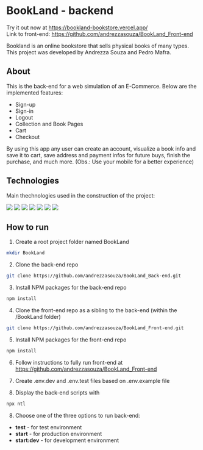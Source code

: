 # BookLand - backend

Try it out now at https://bookland-bookstore.vercel.app/ <br>
Link to front-end: https://github.com/andrezzasouza/BookLand_Front-end

Bookland is an online bookstore that sells physical books of many types. This project was developed by Andrezza Souza and Pedro Mafra.

## About

This is the back-end for a web simulation of an E-Commerce. Below are the implemented features:

- Sign-up
- Sign-in
- Logout
- Collection and Book Pages
- Cart
- Checkout

By using this app any user can create an account, visualize a book info and save it to cart, save address and payment infos for future buys, finish the purchase, and much more.
(Obs.: Use your mobile for a better experience)

## Technologies
Main thechnologies used in the construction of the project:<br>
<p>
  <img src="https://img.shields.io/badge/-Javascript-red?style=for-the-badge" />
  <img src="https://img.shields.io/badge/-React-red?style=for-the-badge" />
  <img src="https://img.shields.io/badge/-Styled_Components-red?style=for-the-badge" />
  <img src="https://img.shields.io/badge/-Node.js-red?style=for-the-badge" />
  <img src="https://img.shields.io/badge/-Express-red?style=for-the-badge" />
  <img src="https://img.shields.io/badge/-PostgreSQL-red?style=for-the-badge" />
  <img src="https://img.shields.io/badge/-Jest-red?style=for-the-badge" />
</p>

## How to run

1. Create a root project folder named BookLand
```sh
mkdir BookLand
```
2. Clone the back-end repo
```sh
git clone https://github.com/andrezzasouza/BookLand_Back-end.git
```
3. Install NPM packages for the back-end repo
```sh
npm install
```
4. Clone the front-end repo as a sibling to the back-end (within the /BookLand folder)
```sh
git clone https://github.com/andrezzasouza/BookLand_Front-end.git
```
5. Install NPM packages for the front-end repo
```sh
npm install
```
6. Follow instructions to fully run front-end at https://github.com/andrezzasouza/BookLand_Front-end

7. Create .env.dev and .env.test files based on .env.example file

7. Display the back-end scripts with
```bash
npx ntl
```
8. Choose one of the three options to run back-end:
* **test** - for test environment
* **start** - for production environment
* **start:dev** - for development environment

